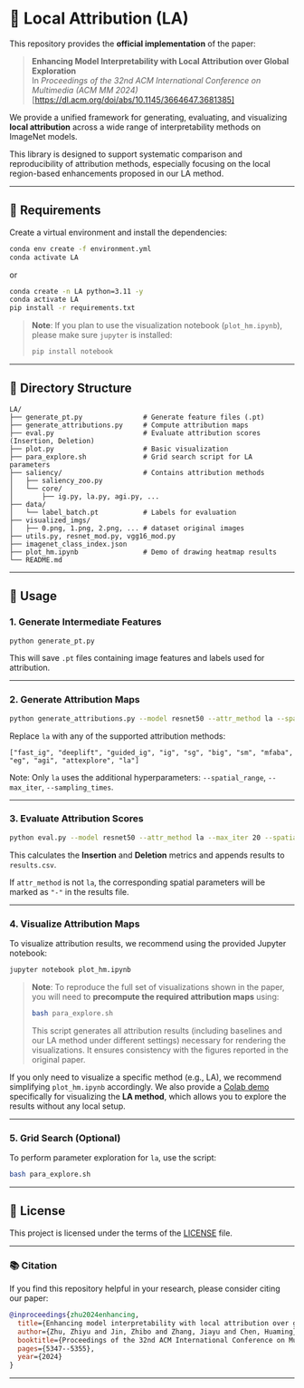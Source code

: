 # 🧠 Local Attribution (LA)

This repository provides the **official implementation** of the paper:

> **Enhancing Model Interpretability with Local Attribution over Global Exploration**  
> In *Proceedings of the 32nd ACM International Conference on Multimedia (ACM MM 2024)*  
> [https://dl.acm.org/doi/abs/10.1145/3664647.3681385]  

We provide a unified framework for generating, evaluating, and visualizing **local attribution** across a wide range of interpretability methods on ImageNet models.

This library is designed to support systematic comparison and reproducibility of attribution methods, especially focusing on the local region-based enhancements proposed in our LA method.


---

## 🔧 Requirements

Create a virtual environment and install the dependencies:

```bash
conda env create -f environment.yml
conda activate LA
```

or

```bash
conda create -n LA python=3.11 -y
conda activate LA
pip install -r requirements.txt
```


> **Note**: If you plan to use the visualization notebook (`plot_hm.ipynb`), please make sure `jupyter` is installed:
>
> ```bash
> pip install notebook
> ```


---

## 📂 Directory Structure

```
LA/
├── generate_pt.py               # Generate feature files (.pt)
├── generate_attributions.py     # Compute attribution maps
├── eval.py                      # Evaluate attribution scores (Insertion, Deletion)
├── plot.py                      # Basic visualization
├── para_explore.sh              # Grid search script for LA parameters
├── saliency/                    # Contains attribution methods
│   ├── saliency_zoo.py
│   └── core/
│       ├── ig.py, la.py, agi.py, ...
├── data/
│   └── label_batch.pt           # Labels for evaluation
├── visualized_imgs/
│   ├── 0.png, 1.png, 2.png, ... # dataset original images
├── utils.py, resnet_mod.py, vgg16_mod.py
├── imagenet_class_index.json
├── plot_hm.ipynb                # Demo of drawing heatmap results
└── README.md                    
```

---

## 🚀 Usage

### 1. Generate Intermediate Features

```bash
python generate_pt.py
```

This will save `.pt` files containing image features and labels used for attribution.

---

### 2. Generate Attribution Maps

```bash
python generate_attributions.py --model resnet50 --attr_method la --spatial_range 20 --max_iter 20 --sampling_times 20
```

Replace `la` with any of the supported attribution methods:

```
["fast_ig", "deeplift", "guided_ig", "ig", "sg", "big", "sm", "mfaba", "eg", "agi", "attexplore", "la"]
```

Note: Only `la` uses the additional hyperparameters: `--spatial_range`, `--max_iter`, `--sampling_times`.

---

### 3. Evaluate Attribution Scores

```bash
python eval.py --model resnet50 --attr_method la --max_iter 20 --spatial_range 20 --samples_number 20 --prefix scores --csv_path results.csv --attr_prefix attributions
```

This calculates the **Insertion** and **Deletion** metrics and appends results to `results.csv`.

If `attr_method` is not `la`, the corresponding spatial parameters will be marked as `"-"` in the results file.

---


### 4. Visualize Attribution Maps

To visualize attribution results, we recommend using the provided Jupyter notebook:

```bash
jupyter notebook plot_hm.ipynb
```

> **Note**: To reproduce the full set of visualizations shown in the paper, you will need to **precompute the required attribution maps** using:
>
> ```bash
> bash para_explore.sh
> ```
>
> This script generates all attribution results (including baselines and our LA method under different settings) necessary for rendering the visualizations.
> It ensures consistency with the figures reported in the original paper.

If you only need to visualize a specific method (e.g., LA), we recommend simplifying `plot_hm.ipynb` accordingly.
We also provide a [Colab demo](https://colab.research.google.com/drive/1qm7UcSI-hB2TTdAMsYyymvz9tWt576VL#scrollTo=fgBa3qgNiflU) specifically for visualizing the **LA method**, which allows you to explore the results without any local setup.

---


### 5. Grid Search (Optional)

To perform parameter exploration for `la`, use the script:

```bash
bash para_explore.sh
```

---

## 📜 License

This project is licensed under the terms of the [LICENSE](LICENSE) file.

---

### 📚 Citation

If you find this repository helpful in your research, please consider citing our paper:

```bibtex
@inproceedings{zhu2024enhancing,
  title={Enhancing model interpretability with local attribution over global exploration},
  author={Zhu, Zhiyu and Jin, Zhibo and Zhang, Jiayu and Chen, Huaming},
  booktitle={Proceedings of the 32nd ACM International Conference on Multimedia},
  pages={5347--5355},
  year={2024}
}
```

---
